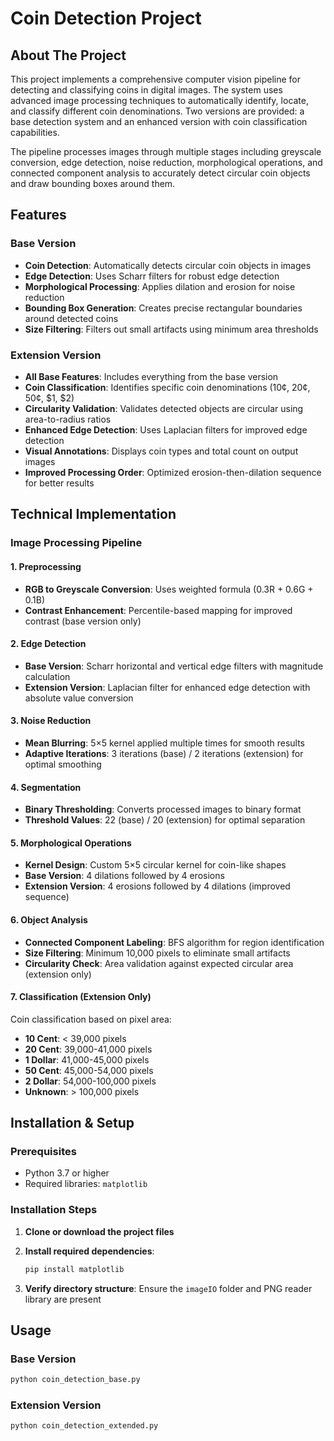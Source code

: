 # Coin Detection Project

## About The Project

This project implements a comprehensive computer vision pipeline for detecting and classifying coins in digital images. The system uses advanced image processing techniques to automatically identify, locate, and classify different coin denominations. Two versions are provided: a base detection system and an enhanced version with coin classification capabilities.

The pipeline processes images through multiple stages including greyscale conversion, edge detection, noise reduction, morphological operations, and connected component analysis to accurately detect circular coin objects and draw bounding boxes around them.

## Features

### Base Version
- **Coin Detection**: Automatically detects circular coin objects in images
- **Edge Detection**: Uses Scharr filters for robust edge detection
- **Morphological Processing**: Applies dilation and erosion for noise reduction
- **Bounding Box Generation**: Creates precise rectangular boundaries around detected coins
- **Size Filtering**: Filters out small artifacts using minimum area thresholds

### Extension Version
- **All Base Features**: Includes everything from the base version
- **Coin Classification**: Identifies specific coin denominations (10¢, 20¢, 50¢, $1, $2)
- **Circularity Validation**: Validates detected objects are circular using area-to-radius ratios
- **Enhanced Edge Detection**: Uses Laplacian filters for improved edge detection
- **Visual Annotations**: Displays coin types and total count on output images
- **Improved Processing Order**: Optimized erosion-then-dilation sequence for better results

## Technical Implementation

### Image Processing Pipeline

#### 1. Preprocessing
- **RGB to Greyscale Conversion**: Uses weighted formula (0.3R + 0.6G + 0.1B)
- **Contrast Enhancement**: Percentile-based mapping for improved contrast (base version only)

#### 2. Edge Detection
- **Base Version**: Scharr horizontal and vertical edge filters with magnitude calculation
- **Extension Version**: Laplacian filter for enhanced edge detection with absolute value conversion

#### 3. Noise Reduction
- **Mean Blurring**: 5×5 kernel applied multiple times for smooth results
- **Adaptive Iterations**: 3 iterations (base) / 2 iterations (extension) for optimal smoothing

#### 4. Segmentation
- **Binary Thresholding**: Converts processed images to binary format
- **Threshold Values**: 22 (base) / 20 (extension) for optimal separation

#### 5. Morphological Operations
- **Kernel Design**: Custom 5×5 circular kernel for coin-like shapes
- **Base Version**: 4 dilations followed by 4 erosions
- **Extension Version**: 4 erosions followed by 4 dilations (improved sequence)

#### 6. Object Analysis
- **Connected Component Labeling**: BFS algorithm for region identification
- **Size Filtering**: Minimum 10,000 pixels to eliminate small artifacts
- **Circularity Check**: Area validation against expected circular area (extension only)

#### 7. Classification (Extension Only)
Coin classification based on pixel area:
- **10 Cent**: < 39,000 pixels
- **20 Cent**: 39,000-41,000 pixels  
- **1 Dollar**: 41,000-45,000 pixels
- **50 Cent**: 45,000-54,000 pixels
- **2 Dollar**: 54,000-100,000 pixels
- **Unknown**: > 100,000 pixels

## Installation & Setup

### Prerequisites
- Python 3.7 or higher
- Required libraries: `matplotlib`

### Installation Steps

1. **Clone or download the project files**

2. **Install required dependencies**:
   ```bash
   pip install matplotlib
   ```

3. **Verify directory structure**:
   Ensure the `imageIO` folder and PNG reader library are present

## Usage

### Base Version
```bash
python coin_detection_base.py
```

### Extension Version  
```bash
python coin_detection_extended.py
```
